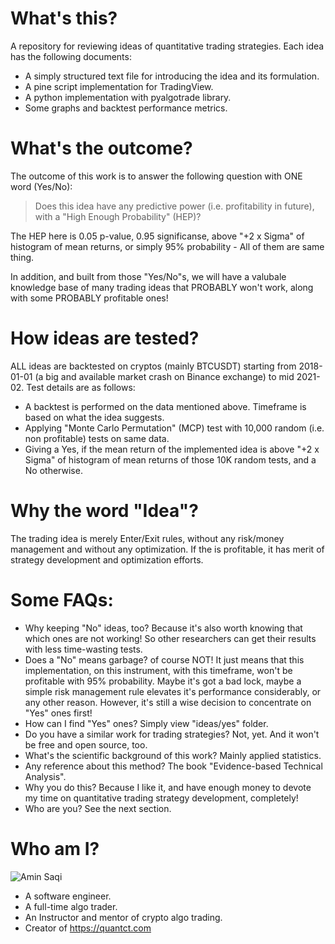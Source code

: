 # What's this?
A repository for reviewing ideas of quantitative trading strategies. Each idea has the following documents:
 - A simply structured text file for introducing the idea and its formulation.
 - A pine script implementation for TradingView.
 - A python implementation with pyalgotrade library.
 - Some graphs and backtest performance metrics.

# What's the outcome?
The outcome of this work is to answer the following question with ONE word (Yes/No):

> Does this idea have any predictive power (i.e. profitability in future), with a "High Enough Probability" (HEP)?

The HEP here is 0.05 p-value, 0.95 significanse, above "+2 x Sigma" of histogram of mean returns, or simply 95% probability - All of them are same thing.

In addition, and built from those "Yes/No"s, we will have a valubale knowledge base of many trading ideas that PROBABLY won't work, along with some PROBABLY profitable ones!

# How ideas are tested?
ALL ideas are backtested on cryptos (mainly BTCUSDT) starting from 2018-01-01 (a big and available market crash on Binance exchange) to mid 2021-02. Test details are as follows:
 - A backtest is performed on the data mentioned above. Timeframe is based on what the idea suggests.
 - Applying "Monte Carlo Permutation" (MCP) test with 10,000 random (i.e. non profitable) tests on same data.
 - Giving a Yes, if the mean return of the implemented idea is above "+2 x Sigma" of histogram of mean returns of those 10K random tests, and a No otherwise.

# Why the word "Idea"? 
The trading idea is merely Enter/Exit rules, without any risk/money management and without any optimization. If the is profitable, it has merit of strategy development and optimization efforts.

# Some FAQs:
 - Why keeping "No" ideas, too? Because it's also worth knowing that which ones are not working! So other researchers can get their results with less time-wasting tests.
 - Does a "No" means garbage? of course NOT! It just means that this implementation, on this instrument, with this timeframe, won't be profitable with 95% probability. Maybe it's got a bad lock, maybe a simple risk management rule elevates it's performance considerably, or any other reason. However, it's still a wise decision to concentrate on "Yes" ones first!
 - How can I find "Yes" ones? Simply view "ideas/yes" folder.
 - Do you have a similar work for trading strategies? Not, yet. And it won't be free and open source, too.
 - What's the scientific background of this work? Mainly applied statistics.
 - Any reference about this method? The book "Evidence-based Technical Analysis".
 - Why you do this? Because I like it, and have enough money to devote my time on quantitative trading strategy development, completely!
 - Who are you? See the next section.

# Who am I?
![Amin Saqi](https://stackexchange.com/users/flair/2030508.png)
 - A software engineer.
 - A full-time algo trader.
 - An Instructor and mentor of crypto algo trading.
 - Creator of https://quantct.com
